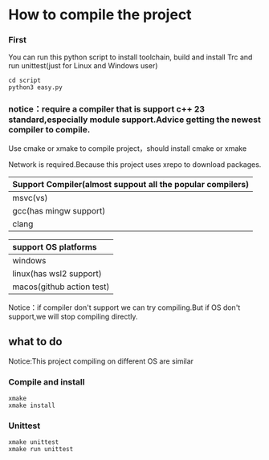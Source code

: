# How to compile the project

### First

You can run this python script to install toolchain, build and install Trc and run unittest(just for Linux and Windows user)
```
cd script
python3 easy.py
```

### notice：require a compiler that is support c++ 23 standard,especially module support.Advice getting the newest compiler to compile.

Use cmake or xmake to compile project，should install cmake or xmake

Network is required.Because this project uses xrepo to download packages.

| Support Compiler(almost suppout all the popular compilers) |
|:-----------------------------------------------------------|
| msvc(vs)                                                   |
| gcc(has mingw support)                                     |
| clang                                                      |

| support OS platforms      |
|:--------------------------|
| windows                   |
| linux(has wsl2 support)   |
| macos(github action test) |

Notice：if compiler don't support we can try compiling.But if OS don't support,we will stop compiling directly.

## what to do

Notice:This project compiling on different OS are similar

### Compile and install

```
xmake
xmake install
```

### Unittest

```
xmake unittest
xmake run unittest
```
